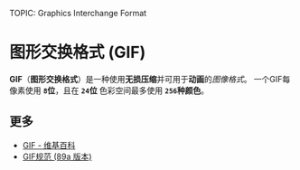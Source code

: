 TOPIC: Graphics Interchange Format

# 图形交换格式 (GIF)

**GIF**（**图形交换格式**）是一种使用**无损压缩**并可用于**动画**的*图像格式*。 一个GIF每像素使用 **`8`位**，且在 **`24`位** 色彩空间最多使用 **`256`种颜色**。

## 更多

- [GIF - 维基百科](https://en.wikipedia.org/wiki/GIF)
- [GIF规范 (89a 版本)](https://www.w3.org/Graphics/GIF/spec-gif89a.txt)
